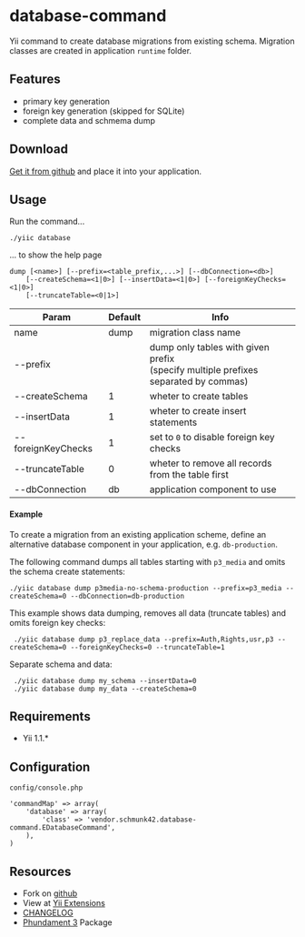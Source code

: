 database-command
================

Yii command to create database migrations from existing schema. 
Migration classes are created in application `runtime` folder.

Features
--------

* primary key generation
* foreign key generation (skipped for SQLite)
* complete data and schmema dump

Download
--------

[Get it from github](https://github.com/schmunk42/database-command/tags) and place it into your application.

Usage
-----

Run the command...

    ./yiic database
    
... to show the help page

    dump [<name>] [--prefix=<table_prefix,...>] [--dbConnection=<db>]
        [--createSchema=<1|0>] [--insertData=<1|0>] [--foreignKeyChecks=<1|0>] 
        [--truncateTable=<0|1>]



Param               | Default | Info
--------------------|---------|-----------------------------------
name                | dump    | migration class name
--prefix            |         | dump only tables with given prefix<br/>(specify multiple prefixes separated by commas)
--createSchema      | 1       | wheter to create tables
--insertData        | 1       | wheter to create insert statements
--foreignKeyChecks  | 1       | set to `0` to disable foreign key checks
--truncateTable     | 0       | wheter to remove all records from the table first
--dbConnection      | db      | application component to use

#### Example

To create a migration from an existing application scheme, define an alternative database component in your 
application, e.g. `db-production`. 

The following command dumps all tables starting with `p3_media` and omits
the schema create statements:

    ./yiic database dump p3media-no-schema-production --prefix=p3_media --createSchema=0 --dbConnection=db-production

This example shows data dumping, removes all data (truncate tables) and omits foreign key checks:

     ./yiic database dump p3_replace_data --prefix=Auth,Rights,usr,p3 --createSchema=0 --foreignKeyChecks=0 --truncateTable=1

Separate schema and data:

     ./yiic database dump my_schema --insertData=0
     ./yiic database dump my_data --createSchema=0



Requirements
------------

 * Yii 1.1.*

Configuration
-------------

`config/console.php`

    'commandMap' => array(
        'database' => array(
            'class' => 'vendor.schmunk42.database-command.EDatabaseCommand',
        ),
    )

Resources
---------

* Fork on [github](https://github.com/schmunk42/database-command)
* View at [Yii Extensions](http://www.yiiframework.com/extension/database-command/)
* [CHANGELOG](https://github.com/schmunk42/database-command/blob/master/CHANGELOG.md)
* [Phundament 3](http://phundament.com) Package
